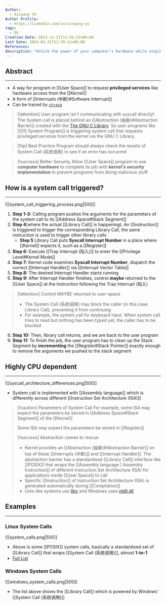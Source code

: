 ```yaml
---
Author:
  - Xinyang YU
Author Profile:
  - https://linkedin.com/in/xinyang-yu
tags:
  - OS
Creation Date: 2023-11-21T11:55:53+08:00
Last Date: 2024-03-31T21:39:11+08:00
References: 
description: "Unlock the power of your computer's hardware while staying secure! Dive into system calls: the essential bridges between programs and the operating system's kernel. Learn how they work, boost security, and vary across different CPU architectures. Explore examples from Linux and Windows to master this core computing concept."
---
```

## Abstract
---
- A way for program in [[User Space]] to request **privileged services** like hardware access from the [[Kernel]]
- A form of [[Interrupts (中断)#Software Interrupt]]
- Can be traced by [``strace``](https://stackoverflow.com/questions/65510246/can-a-system-call-happen-in-a-c-program)

>[!attention] User program isn't communicating with syscall directly!
> The System call is placed behind an [[Abstraction (抽象)#Abstraction Barrier]] created with the [The GNU C Library](https://sourceware.org/glibc/started.html). So user programs like [[OS System Program]] is triggering system call that requests privileged services from the kernel via the GNU C Library.

>[!tip] Best Practice
>Program should always check the results of System Call (系统调用) to see if an error has occurred 


>[!success] Better Security
> Allow [[User Space]] program to use **computer hardware** to complete its job with **kernel's security implementation** to prevent programs from doing malicious stuff

## How is a system call triggered?
---
![[system_call_triggering_process.png|500]]
1. **Step 1-3:** Calling program pushes the arguments for the parameters of the system call to its [[Address Space#Stack Segment]] 
2. **Step 4**(where the actual [[Library Call]] is happening): An [[Instruction]] is triggered to trigger the corresponding Library Call, the same instruction is used to trigger other library calls 
	- **Step 5** Library Call puts **Syscall Interrupt Number** in a place where [[Kernel]] expects it, such as a [[Register]] 
3. **Step 6:** Execute [[Trap Interrupt (陷入)]] to enter the [[Privilege Level#Kernel Mode]]
4. **Step 7:** Kernel code examines **Syscall Interrupt Number**, dispatch the correct [[Interrupt Handler]] via [[Interrupt Vector Table]]
5. **Step 8:** The desired Interrupt Handler starts running
6. **Step 9:** After Interrupt Handler finishes, control **maybe** returned to the [[User Space]] at the Instruction following the Trap Interrupt (陷入) 
>[!attention] Control MAYBE returned to user-space
>- The System Call (系统调用) may block the caller (in this case Library Call), preventing it from continuing
>- For example, the system call for keyboard input. When system call tries to read but nothing has been typed yet, the caller has to be blocked
8. **Step 10:** Then, library call returns, and we are back to the user program 
9. **Step 11:** To finish the job, the user program has to clean up the Stack Segment by **incrementing** the [[Register#Stack Pointer]] exactly enough to remove the arguments we pushed to the stack segment



## Highly CPU dependent
---
![[syscall_architecture_differences.png|500]]
- System call is implemented with [[Assembly language]] which  is differently across different [[Instruction Set Architecture (ISA)]]

>[!caution] Parameters of System Call
> For example, some ISA may expect the parameters be stored in [[Address Space#Stack Segment]] of the [[Kernel]]
> 
> Some ISA may expect the parameters be stored in [[Register]]


>[!success] Abstraction comes to rescue
>- Kernel provides an [[Abstraction (抽象)#Abstraction Barrier]] on top of these [[Interrupts (中断)]] and [[Interrupt Handler]]. The abstraction barrier has a standardised [[Library Call]] interface like [[POSIX]] that wraps the [[Assembly language | Assembly Instruction]] of different Instruction Set Architecture (ISA) for applications inside [[User Space]] to call
>- Specific [[Instruction]] of Instruction Set Architecture (ISA) is generated automatically during [[Compilation]]
>- Unix-like systems use [libc](https://www.gnu.org/software/libc/) and Windows uses [ntdll.dll](https://learn.microsoft.com/en-us/windows-hardware/drivers/kernel/libraries-and-headers)




## Examples
---
### Linux System Calls
![[system_calls.png|500]]
- Above is some [[POSIX]] system calls, basically a standardised set of [[Library Call]] that wraps [[System Call (系统调用)]], almost **1-to-1**
- [Full List](https://man7.org/linux/man-pages/man2/syscalls.2.html)



### Windows System Calls
![[windows_system_calls.png|500]]
- The list above shows the [[Library Call]] which is powered by Windows' [[System Call (系统调用)]]
